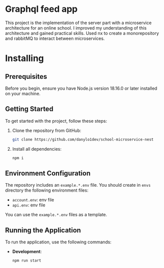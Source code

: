 # Graphql feed app

This project is the implementation of the server part with a microservice architecture for an online school. I improved my understanding of this architecture and gained practical skills. Used nx to create a monorepository and rabbitMQ to interact between microservices.

# Installing

## Prerequisites

Before you begin, ensure you have Node.js version 18.16.0 or later installed on your machine.

## Getting Started

To get started with the project, follow these steps:

1. Clone the repository from GitHub:

   ```bash
   git clone https://github.com/danylo1dev/school-microservice-nest
   ```

2. Install all dependencies:

   ```bash
   npm i
   ```

## Environment Configuration

The repository includes an `example.*.env` file. You should create in `envs` directory the following environment files:

- `account.env`: env file
- `api.env`: env file

You can use the `example.*.env` files as a template.

## Running the Application

To run the application, use the following commands:

- **Development**:

  ```bash
  npm run start
  ```
